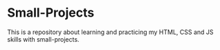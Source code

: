 # Small-Projects
This is a repository about learning and practicing my HTML, CSS and JS skills with small-projects.

